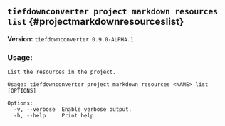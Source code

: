 ## `tiefdownconverter project markdown resources list` {#projectmarkdownresourceslist}

**Version:** `tiefdownconverter 0.9.0-ALPHA.1`

### Usage:
```
List the resources in the project.

Usage: tiefdownconverter project markdown resources <NAME> list [OPTIONS]

Options:
  -v, --verbose  Enable verbose output.
  -h, --help     Print help
```

